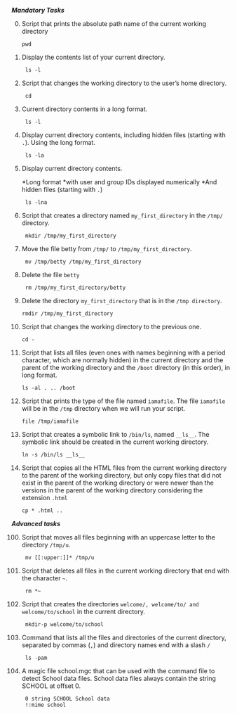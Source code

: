 ***Mandatory Tasks***


0.  Script that prints the absolute path name of the current working directory

        pwd
1. Display the contents list of your current directory.
        
        ls -l
2. Script that changes the working directory to the user’s home directory.

        cd
3. Current directory contents in a long format.
  
        ls -l
4. Display current directory contents, including hidden files (starting with `.`). Using the long format.
        
        ls -la

5. Display current directory contents.

    *Long format
    *with user and group IDs displayed numerically
    *And hidden files (starting with `.`)
 
        ls -lna
    
6. Script that creates a directory named `my_first_directory` in the `/tmp/` directory.

        mkdir /tmp/my_first_directory
        
7. Move the file betty from `/tmp/` to `/tmp/my_first_directory`.
        
        mv /tmp/betty /tmp/my_first_directory
8. Delete the file `betty`
        
        rm /tmp/my_first_directory/betty

9. Delete the directory `my_first_directory` that is in the `/tmp directory`.
       
       rmdir /tmp/my_first_directory

10. Script that changes the working directory to the previous one.

        cd -

11. Script that lists all files (even ones with names beginning with a period character, which are normally hidden) in the current directory and the parent of the working directory and the `/boot` directory (in this order), in long format.

        ls -al . .. /boot
        
12. Script that prints the type of the file named `iamafile`. The file `iamafile` will be in the `/tmp` directory when we will run your script.

        file /tmp/iamafile

13. Script that creates a symbolic link to `/bin/ls`, named `__ls__`. The symbolic link should be created in the current working directory.

        ln -s /bin/ls __ls__

14. Script that copies all the HTML files from the current working directory to the parent of the working directory, but only copy files that did not exist in the parent of the working directory or were newer than the versions in the parent of the working directory considering the extension `.html`

        cp * .html ..

***Advanced tasks***

100. Script that moves all files beginning with an uppercase letter to the directory `/tmp/u`.

          mv [[:upper:]]* /tmp/u

101. Script that deletes all files in the current working directory that end with the character `~`.

          rm *~

102. Script that creates the directories `welcome/, welcome/to/ and welcome/to/school` in the current directory.

          mkdir-p welcome/to/school

103. Command that lists all the files and directories of the current directory, separated by commas (`,`) and directory names end with a slash `/`

          ls -pam

104. A magic file school.mgc that can be used with the command file to detect School data files. School data files always contain the string SCHOOL at offset 0.

          0 string SCHOOL School data
          !:mime school
